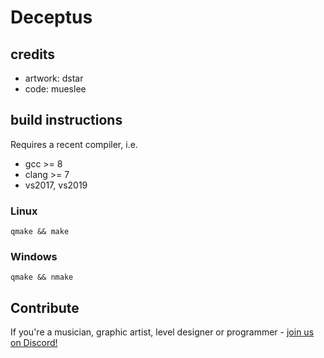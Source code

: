# Deceptus

## credits

- artwork: dstar
- code: mueslee


## build instructions

Requires a recent compiler, i.e.
- gcc >= 8
- clang >= 7 
- vs2017, vs2019

### Linux
```
qmake && make 
```

### Windows
```
qmake && nmake 
```

## Contribute
If you're a musician, graphic artist, level designer or programmer - [join us on Discord!](https://discord.gg/U6z4Nm)


